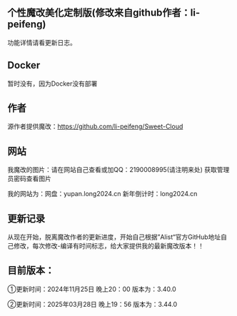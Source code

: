 ## 个性魔改美化定制版(修改来自github作者：li-peifeng)

功能详情请看更新日志。

## Docker

暂时没有，因为Docker没有部署

## 作者

源作者提供魔改：https://github.com/li-peifeng/Sweet-Cloud

## 网站

我魔改的图片：请在网站自己查看或加QQ：2190008995(请注明来处) 获取管理员密码查看图片

我的网站为：网盘：yupan.long2024.cn
          新年倒计时：long2024.cn

## 更新记录

从现在开始，脱离魔改作者的更新进度，开始自己根据”Alist“官方GitHub地址自己修改，每次修改-编译有时间标志，给大家提供我的最新魔改版本！！

## 目前版本：

①更新时间：2024年11月25日 晚上20：00  版本为：3.40.0

②更新时间：2025年03月28日 晚上19：56  版本为：3.44.0

